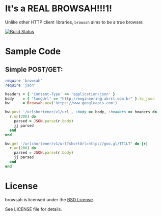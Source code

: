 # It's a REAL BROWSAH!!!1!

Unlike other HTTP client libraries, `browsah` aims to be a true browser.

[![Build Status](https://secure.travis-ci.org/abril/browsah.png)](http://travis-ci.org/abril/browsah)

# Sample Code
## Simple POST/GET:

```ruby
require 'browsah'
require 'json'

headers = { 'Content-Type' => 'application/json' }
body    = { "longUrl" => "http://engineering.abril.com.br" }.to_json
bw      = Browsah.new('https://www.googleapis.com')

bw.post '/urlshortener/v1/url', :body => body, :headers => headers do |r|
  r.on(200) do
    parsed = JSON.parse(r.body)
    jj parsed
  end
end

bw.get '/urlshortener/v1/url?shortUrl=http://goo.gl/TT1LT' do |r|
  r.on(200) do
    parsed = JSON.parse(r.body)
    jj parsed
  end
end
```

# License

browsah is licensed under the [BSD License](http://opensource.org/licenses/BSD-2-Clause).

See LICENSE file for details.
